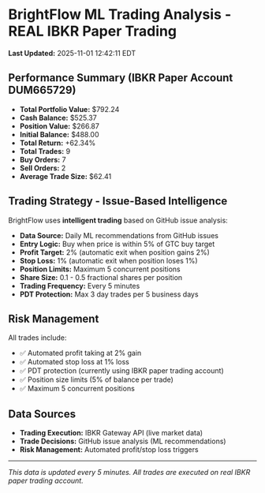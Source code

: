 # BrightFlow ML Trading Analysis - REAL IBKR Paper Trading

**Last Updated:** 2025-11-01 12:42:11 EDT

## Performance Summary (IBKR Paper Account DUM665729)

- **Total Portfolio Value:** $792.24
- **Cash Balance:** $525.37
- **Position Value:** $266.87
- **Initial Balance:** $488.00
- **Total Return:** +62.34%
- **Total Trades:** 9
- **Buy Orders:** 7
- **Sell Orders:** 2
- **Average Trade Size:** $62.41

## Trading Strategy - Issue-Based Intelligence

BrightFlow uses **intelligent trading** based on GitHub issue analysis:
- **Data Source:** Daily ML recommendations from GitHub issues
- **Entry Logic:** Buy when price is within 5% of GTC buy target
- **Profit Target:** 2% (automatic exit when position gains 2%)
- **Stop Loss:** 1% (automatic exit when position loses 1%)
- **Position Limits:** Maximum 5 concurrent positions
- **Share Size:** 0.1 - 0.5 fractional shares per position
- **Trading Frequency:** Every 5 minutes
- **PDT Protection:** Max 3 day trades per 5 business days

## Risk Management

All trades include:
- ✅ Automated profit taking at 2% gain
- ✅ Automated stop loss at 1% loss
- ✅ PDT protection (currently using IBKR paper trading account)
- ✅ Position size limits (5% of balance per trade)
- ✅ Maximum 5 concurrent positions

## Data Sources

- **Trading Execution:** IBKR Gateway API (live market data)
- **Trade Decisions:** GitHub issue analysis (ML recommendations)
- **Risk Management:** Automated profit/stop loss triggers

---

*This data is updated every 5 minutes. All trades are executed on real IBKR paper trading account.*
